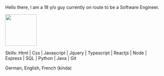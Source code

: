 Hello there, I am a 18 y/o guy currently on route to be a Software Engineer.

<img src="https://media.giphy.com/media/vFKqnCdLPNOKc/giphy.gif" width="100" height="100" />

Skills: Html | Css | Javascript | Jquery | Typescript | Reactjs | Node | Express | SQL | Python | Java | Git

German, English, French (kinda)
